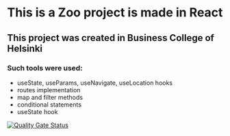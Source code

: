 # This is a Zoo project is made in React

## This project was created in Business College of Helsinki

### Such tools were used:

- useState, useParams, useNavigate, useLocation hooks
- routes implementation
- map and filter methods
- conditional statements
- useState hook

[![Quality Gate Status](https://sonarcloud.io/api/project_badges/measure?project=AlonaCh_zooProject&metric=alert_status)](https://sonarcloud.io/summary/new_code?id=AlonaCh_zooProject)
